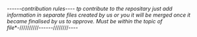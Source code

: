 *------contribution rules---- tp contribute to the repositary just add information in separate files created by us or you it will be merged once it became finalised by us to approve. Must be within the topic of file**-//////////------////////----
